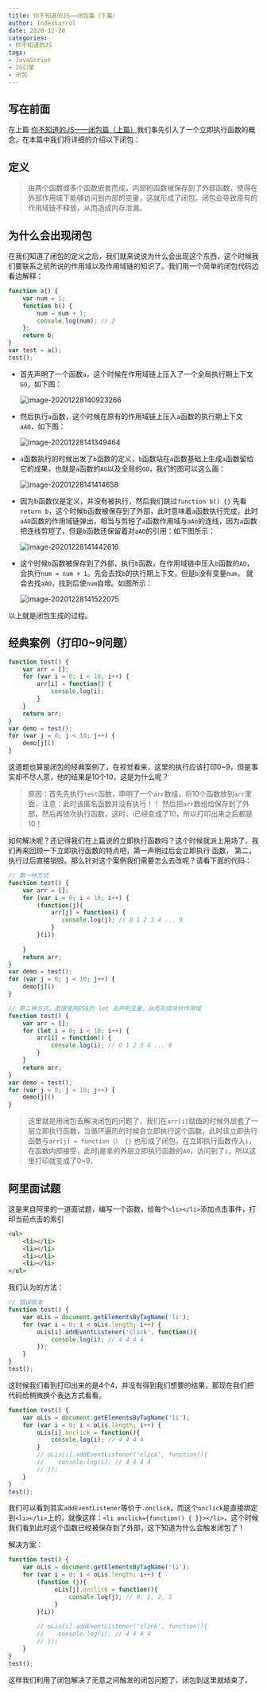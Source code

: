 ```yaml
---
title: 你不知道的JS——闭包篇（下篇）
author: Indexsarrol
date: 2020-12-28
categories: 
- 你不知道的JS
tags:
- JavaScript
- JS引擎
- 闭包
---
```


## 写在前面

在上篇 [你不知道的JS——闭包篇（上篇）](/2020/12/28/你不知道的JS——闭包篇（上篇）/)我们事先引入了一个立即执行函数的概念，在本篇中我们将详细的介绍以下闭包：

## 定义

> 由两个函数或多个函数嵌套而成，内部的函数被保存到了外部函数，使得在外部作用域下能够访问到内部的变量，这就形成了闭包。闭包会导致原有的作用域链不释放，从而造成内存泄漏。
>

<!-- more -->

## 为什么会出现闭包

在我们知道了闭包的定义之后，我们就来说说为什么会出现这个东西，这个时候我们要联系之前所说的作用域以及作用域链的知识了。我们用一个简单的闭包代码边看边解释：

```js
function a() {
    var num = 1;
    function b() {
        num = num + 1;    
        console.log(num); // 2
    };
    return b;
}
var test = a();
test();
```

- 首先声明了一个函数`a`，这个时候在作用域链上压入了一个全局执行期上下文`GO`，如下图：

  ![image-20201228140923266](https://cdn.jsdelivr.net/gh/Indexsarrol/image/blogs/image-20201228140923266.png)

- 然后执行`a`函数，这个时候在原有的作用域链上压入`a`函数的执行期上下文`aAO`，如下图：

  ![image-20201228141349464](https://cdn.jsdelivr.net/gh/Indexsarrol/image/blogs/image-20201228141349464.png)

- `a`函数执行的时候出发了`b`函数的定义，`b`函数站在`a`函数基础上生成`a`函数留给它的成果，也就是`a`函数的`AO`以及全局的`GO`，我们的图可以这么画：

  ![image-20201228141414658](https://cdn.jsdelivr.net/gh/Indexsarrol/image/blogs/image-20201228141414658.png)

- 因为b函数仅是定义，并没有被执行，然后我们跳过`function b() {}` 先看`return b`，这个时候b函数被保存到了外部，此时意味着`a`函数执行完成，此时`aAO`函数的作用域链弹出，相当与剪短了`a`函数作用域与`aAo`的连线，因为`a`函数把连线剪短了，但是`b`函数还保留着对`aAO`的引用：如下图所示：

  ![image-20201228141442616](https://cdn.jsdelivr.net/gh/Indexsarrol/image/blogs/image-20201228141442616.png)

- 这个时候`b`函数被保存到了外部，执行`b`函数，在作用域链中压入`b`函数的`AO`，会执行`num = num + 1`。先会去找`b`的执行期上下文，但是`b`没有变量`num`， 就会去找`aAO`，找到后使`num`自增。如图所示：

  ![image-20201228141522075](https://cdn.jsdelivr.net/gh/Indexsarrol/image/blogs/image-20201228141522075.png)

  

以上就是闭包生成的过程。

## 经典案例（打印0~9问题）

```js
function test() {
    var arr = [];
    for (var i = 0; i < 10; i++) {
        arr[i] = function() {
            console.log(i);        
        }    
    }
    return arr;
}
var demo = test();
for (var j = 0; j < 10; j++) {
    demo[j]()
}
```

这道题也算是闭包的经典案例了，在视觉看来，这里的执行应该打印0~9，但是事实却不尽人意，他的结果是10个10，这是为什么呢？

> 原因：首先先执行`test`函数，申明了一个`arr`数组，将10个函数放到`arr`里面，注意：此时该匿名函数并没有执行！！ 然后把`arr`数组给保存到了外部，然后再依次执行函数，这时，i已经变成了10，所以打印出来之后都是10！

如何解决呢？还记得我们在上篇说的立即执行函数吗？这个时候就派上用场了，我们再来回顾一下立即执行函数的特点吧，第一声明过后会立即执行 函数， 第二，执行过后直接销毁。那么针对这个案例我们需要怎么去改呢？请看下面的代码：

```js
// 第一种方式
function test() {
    var arr = [];
    for (var i = 0; i < 10; i++) {
        (function(j){
            arr[j] = function() {
               console.log(j); // 0 1 2 3 4 ... 9       
            }        
        }(i))
           
    }
    return arr;
}
var demo = test();
for (var j = 0; j < 10; j++) {
    demo[j]()
}

// 第二种方式，直接使用ES6的 let 去声明变量，从而形成块状作用域
function test() {
    var arr = [];
    for (let i = 0; i < 10; i++) {
        arr[i] = function() {
            console.log(i); // 0 1 2 3 4 ... 9       
        } 
    }
    return arr;
}
var demo = test();
for (var j = 0; j < 10; j++) {
    demo[j]()
}
```

> 这里就是用闭包去解决闭包的问题了，我们在`arr[i]`赋值的时候外层套了一层立即执行函数，当循环遍历的时候会立即执行这个函数，此时该立即执行函数与`arr[j] = function（） {}` 也形成了闭包，在立即执行函数传入`i`，在函数内部接受，此时j是拿的外层立即执行函数的`AO`，访问到了`i`，所以这里打印就变成了0~9。

## 阿里面试题

这是来自阿里的一道面试题，编写一个函数，给每个`<li></li>`添加点击事件，打印当前点击的索引

```html
<ul>
    <li></li>
    <li></li>
    <li></li>
    <li></li>
</ul>
```

我们认为的方法：

```js
// 错误版本
function test() {
    var oLis = document.getElementsByTagName('li');
    for (var i = 0; i < oLis.length; i++) {
        oLis[i].addEventListener('click', function(){
            console.log(i); // 4 4 4 4
        });
    }
}
test();
```

这时候我们看到打印出来的是4个4，并没有得到我们想要的结果，那现在我们把代码给稍微换个表达方式看看。

```js
function test() {
    var oLis = document.getElementsByTagName('li');
    for (var i = 0; i < oLis.length; i++) {
        oLis[i].onclick = function(){
            console.log(i); // 4 4 4 4
        }
        // oLis[i].addEventListener('click', function(){
        //    console.log(i); // 4 4 4 4
        // });
    }
}
test();
```

我们可以看到其实`addEventListener`等价于`.onclick`，而这个`onclick`是直接绑定到`<li></li>`上的，就像这样：`<li onclick={function() { }}></li>`，这个时候我们看到此时这个函数已经被保存到了外部，这下知道为什么会触发闭包了！

解决方案：

```js
function test() {
    var oLis = document.getElementsByTagName('li');
    for (var i = 0; i < oLis.length; i++) {
        (function (j){
             oLis[j].onclick = function(){
                 console.log(j); // 0, 1, 2, 3
             }      
        }(i))
        
        // oLis[i].addEventListener('click', function(){
        //    console.log(i); // 4 4 4 4
        // });
    }
}
test();
```

这样我们利用了闭包解决了无意之间触发的闭包问题了，闭包到这里就结束了。